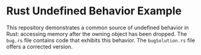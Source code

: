 # Rust Undefined Behavior Example

This repository demonstrates a common source of undefined behavior in Rust: accessing memory after the owning object has been dropped.  The `bug.rs` file contains code that exhibits this behavior. The `bugSolution.rs` file offers a corrected version.